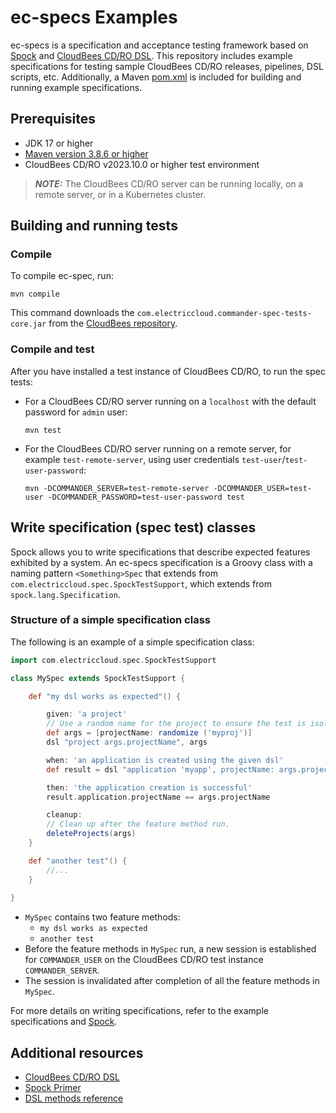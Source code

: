 # ec-specs Examples
ec-specs is a specification and acceptance testing framework based on [Spock](https://spockframework.org/) and [CloudBees CD/RO DSL](https://docs.cloudbees.com/docs/cloudbees-cd-api/latest/flow-api/dslabout). This repository includes example specifications for testing sample CloudBees CD/RO releases, pipelines, DSL scripts, etc. Additionally, a Maven [pom.xml](pom.xml) is included for building and running example specifications. 

## Prerequisites
* JDK 17 or higher
* [Maven version 3.8.6 or higher](https://maven.apache.org/download.cgi)
* CloudBees CD/RO v2023.10.0 or higher test environment 
> **_NOTE:_**  The CloudBees CD/RO server can be running locally, on a remote server, or in a Kubernetes cluster.


## Building and running tests
### Compile
To compile ec-spec, run:
```
mvn compile
```
This command downloads the `com.electriccloud.commander-spec-tests-core.jar` from the [CloudBees repository](https://repo.cloudbees.com/content/repositories/artifacts.cloudbees.com_maven-public-releases).

### Compile and test
After you have installed a test instance of CloudBees CD/RO, to run the spec tests:

* For a CloudBees CD/RO server running on a `localhost` with the default password for `admin` user:
  ```
  mvn test
  ```
* For the CloudBees CD/RO server running on a remote server, for example `test-remote-server`, using user credentials `test-user`/`test-user-password`:
  ```
  mvn -DCOMMANDER_SERVER=test-remote-server -DCOMMANDER_USER=test-user -DCOMMANDER_PASSWORD=test-user-password test
  ```

## Write specification (spec test) classes
Spock allows you to write specifications that describe expected features exhibited by a system. An ec-specs specification is a Groovy class with a naming pattern `<Something>Spec` that extends from `com.electriccloud.spec.SpockTestSupport`, which extends from `spock.lang.Specification`.

### Structure of a simple specification class
The following is an example of a simple specification class:

```groovy
import com.electriccloud.spec.SpockTestSupport

class MySpec extends SpockTestSupport {

    def "my dsl works as expected"() {

        given: 'a project'
        // Use a random name for the project to ensure the test is isolated from other feature method runs. 
        def args = [projectName: randomize ('myproj')]
        dsl "project args.projectName", args

        when: 'an application is created using the given dsl'
        def result = dsl "application 'myapp', projectName: args.projectName ", args

        then: 'the application creation is successful'
        result.application.projectName == args.projectName

        cleanup:
        // Clean up after the feature method run.
        deleteProjects(args)
    }

    def "another test"() {
        //...
    }
    
}
```
* `MySpec` contains two feature methods:
  * `my dsl works as expected`
  * `another test`
* Before the feature methods in `MySpec` run, a new session is established for `COMMANDER_USER` on the CloudBees CD/RO test instance  `COMMANDER_SERVER`. 
* The session is invalidated after completion of all the feature methods in `MySpec`.    

For more details on writing specifications, refer to the example specifications and [Spock](https://spockframework.org/).

## Additional resources
* [CloudBees CD/RO DSL](https://docs.cloudbees.com/docs/cloudbees-cd-api/latest/flow-api/dslabout#_dsl_automation_as_code)
* [Spock Primer](https://spockframework.org/spock/docs/1.0/spock_primer.html)
* [DSL methods reference](https://docs.cloudbees.com/docs/cloudbees-cd-api/latest/flow-api/dslmethods)